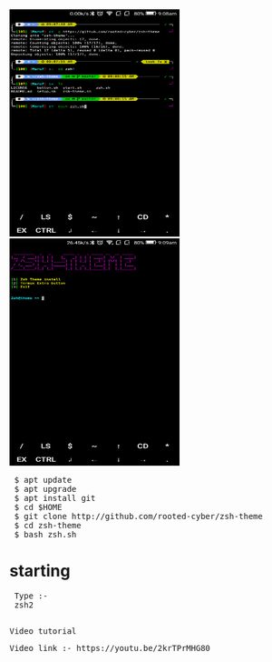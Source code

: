 <img src="https://github.com/rooted-cyber/image-upload/raw/master/zsh1.png" style="width:300px;height:400px;">
<img src="https://github.com/rooted-cyber/image-upload/raw/master/zsh2.png" style="width:300px;height:400px;">

<pre>
 $ apt update
 $ apt upgrade
 $ apt install git
 $ cd $HOME
 $ git clone http://github.com/rooted-cyber/zsh-theme
 $ cd zsh-theme
 $ bash zsh.sh </pre>

 
 
 # starting
 
 <pre> Type :-
 zsh2
 </pre>
<pre>
Video tutorial
</pre>

<pre>Video link :- https://youtu.be/2krTPrMHG80</pre>
